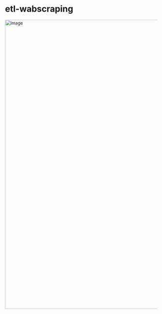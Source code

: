 # etl-wabscraping

<img width="953" alt="Image" src="https://github.com/user-attachments/assets/58da9cc5-a91a-4727-b6f7-f1f897b3baba" />
